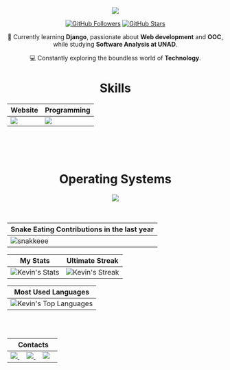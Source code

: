 <div align="center">
<div align="center">
<a href="https://github.com/KeviinYepes">
<img src="https://media.giphy.com/media/v1.Y2lkPTc5MGI3NjExemxtaWIwa2lwZjM4MzV3azEwM215cDFiejRyb2JjYjgzNDN5NHNnMyZlcD12MV9naWZzX3NlYXJjaCZjdD1n/bGgsc5mWoryfgKBx1u/giphy.gif" />
</a>

[![GitHub Followers](https://img.shields.io/github/followers/KeviinYepes?label=Follow&style=social)](https://github.com/KeviinYepes)
[![GitHub Stars](https://img.shields.io/github/stars/KeviinYepes?style=social)](https://github.com/KeviinYepes)
</div>


🌱 Currently learning **Django**, passionate about **Web development** and **OOC**, while studying **Software Analysis at UNAD**.  

💻 Constantly exploring the boundless world of **Technology**.  


<div align="Center">
<h1>Skills</h1>
</div>

<div align="Center">

| Website | Programming |
| ------------- | ------------- |
| <img src="https://skillicons.dev/icons?i=html,css,js,tailwind,bootstrap"/> | <img src="https://skillicons.dev/icons?i=java,py,php,mysql,git,vscode"/> |

</div>

<br>
<br>
<br>

<div align="Center">
<h1>Operating Systems</h1>

<img src="https://skillicons.dev/icons?i=windows,arch,linux,mint,ubuntu"/>

</div>

<br>
<br>

| Snake Eating Contributions in the last year |
| ------------------------------------------|
| ![snakkeee](https://github.com/user-attachments/assets/767354e9-fe1e-4009-b421-2f49388bfda5) | 



<div align="Center">

| My Stats | Ultimate Streak |
| ------------- | ------------- |
| ![Kevin's Stats](https://github-readme-stats.vercel.app/api?username=KeviinYepes&theme=dark&show_icons=true&count_private=true&hide_border=true)  | ![Kevin's Streak](https://github-readme-streak-stats.herokuapp.com/?user=KeviinYepes&theme=dark&hide_border=true) |

| Most Used Languages |
| ----------|
| ![Kevin's Top Languages](https://github-readme-stats.vercel.app/api/top-langs/?username=KeviinYepes&theme=dark&show_icons=true&hide_border=true&layout=compact) |


</div>

<br>
<br>

<div align="Center">

|‎ ‎ ‎ ‎ Contacts‎ ‎ ‎ ‎ |
| ----------|
| <a href="mailto:keyv2412@gmail.com"> <img src="https://skillicons.dev/icons?i=gmail"/> </a> ‎ ‎ ‎ ‎  <a href="https://www.instagram.com/belongxhx/" target="_blank"> <img src="https://skillicons.dev/icons?i=instagram"/> </a> ‎ ‎ ‎ ‎  <a href="https://www.linkedin.com/in/kevin-estiven-yepes-villareal-93999b285/" target="_blank"> <img src="https://skillicons.dev/icons?i=linkedin"/> </a> |

</div>

